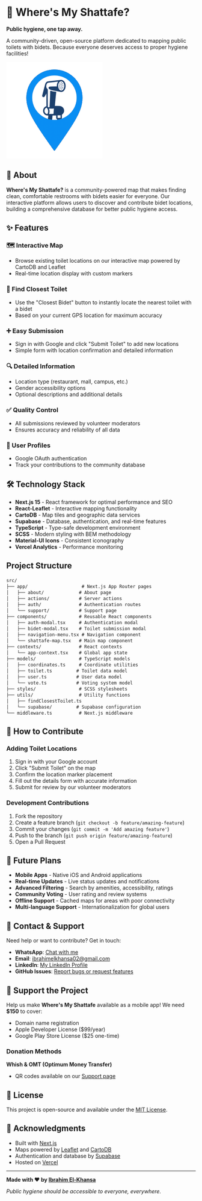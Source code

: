 # 🚽 Where's My Shattafe?

**Public hygiene, one tap away.**

A community-driven, open-source platform dedicated to mapping public toilets with bidets. Because everyone deserves access to proper hygiene facilities!

![Where's My Shattafe Banner](./public/shattafe-marker.png)

## 🌟 About

**Where's My Shattafe?** is a community-powered map that makes finding clean, comfortable restrooms with bidets easier for everyone. Our interactive platform allows users to discover and contribute bidet locations, building a comprehensive database for better public hygiene access.

## ✨ Features

### 🗺️ Interactive Map
- Browse existing toilet locations on our interactive map powered by CartoDB and Leaflet
- Real-time location display with custom markers

### 📍 Find Closest Toilet
- Use the "Closest Bidet" button to instantly locate the nearest toilet with a bidet
- Based on your current GPS location for maximum accuracy

### ➕ Easy Submission
- Sign in with Google and click "Submit Toilet" to add new locations
- Simple form with location confirmation and detailed information

### 🔍 Detailed Information
- Location type (restaurant, mall, campus, etc.)
- Gender accessibility options
- Optional descriptions and additional details

### ✅ Quality Control
- All submissions reviewed by volunteer moderators
- Ensures accuracy and reliability of all data

### 👤 User Profiles
- Google OAuth authentication
- Track your contributions to the community database

## 🛠️ Technology Stack

- **Next.js 15** - React framework for optimal performance and SEO
- **React-Leaflet** - Interactive mapping functionality
- **CartoDB** - Map tiles and geographic data services
- **Supabase** - Database, authentication, and real-time features
- **TypeScript** - Type-safe development environment
- **SCSS** - Modern styling with BEM methodology
- **Material-UI Icons** - Consistent iconography
- **Vercel Analytics** - Performance monitoring

##  Project Structure

```
src/
├── app/                    # Next.js App Router pages
│   ├── about/             # About page
│   ├── actions/           # Server actions
│   ├── auth/              # Authentication routes
│   └── support/           # Support page
├── components/            # Reusable React components
│   ├── auth-modal.tsx     # Authentication modal
│   ├── bidet-modal.tsx    # Toilet submission modal
│   ├── navigation-menu.tsx # Navigation component
│   └── shattafe-map.tsx   # Main map component
├── contexts/              # React contexts
│   └── app-context.tsx    # Global app state
├── models/                # TypeScript models
│   ├── coordinates.ts     # Coordinate utilities
│   ├── toilet.ts         # Toilet data model
│   ├── user.ts           # User data model
│   └── vote.ts           # Voting system model
├── styles/                # SCSS stylesheets
├── utils/                 # Utility functions
│   ├── findClosestToilet.ts
│   └── supabase/         # Supabase configuration
└── middleware.ts          # Next.js middleware
```

## 🎯 How to Contribute

### Adding Toilet Locations
1. Sign in with your Google account
2. Click "Submit Toilet" on the map
3. Confirm the location marker placement
4. Fill out the details form with accurate information
5. Submit for review by our volunteer moderators

### Development Contributions
1. Fork the repository
2. Create a feature branch (`git checkout -b feature/amazing-feature`)
3. Commit your changes (`git commit -m 'Add amazing feature'`)
4. Push to the branch (`git push origin feature/amazing-feature`)
5. Open a Pull Request

## 🚀 Future Plans

- **Mobile Apps** - Native iOS and Android applications
- **Real-time Updates** - Live status updates and notifications
- **Advanced Filtering** - Search by amenities, accessibility, ratings
- **Community Voting** - User rating and review systems
- **Offline Support** - Cached maps for areas with poor connectivity
- **Multi-language Support** - Internationalization for global users

## 💬 Contact & Support

Need help or want to contribute? Get in touch:

- **WhatsApp**: [Chat with me](https://wa.me/9613299973)
- **Email**: [ibrahimelkhansa02@gmail.com](mailto:ibrahimelkhansa02@gmail.com)
- **LinkedIn**: [My LinkedIn Profile](https://www.linkedin.com/in/ibrahimelkhansa/)
- **GitHub Issues**: [Report bugs or request features](https://github.com/Ibrahim-ElKhansa/Wheres-My-Shattafe/issues)

## 💝 Support the Project

Help us make **Where's My Shattafe** available as a mobile app! We need **$150** to cover:

- Domain name registration
- Apple Developer License ($99/year)
- Google Play Store License ($25 one-time)

### Donation Methods

**Whish & OMT (Optimum Money Transfer)**
- QR codes available on our [Support page](https://wheres-my-shattafe.vercel.app/support)

## 📄 License

This project is open-source and available under the [MIT License](LICENSE).

## 🙏 Acknowledgments

- Built with [Next.js](https://nextjs.org/)
- Maps powered by [Leaflet](https://leafletjs.com/) and [CartoDB](https://carto.com/)
- Authentication and database by [Supabase](https://supabase.com/)
- Hosted on [Vercel](https://vercel.com/)

---

**Made with ❤️ by [Ibrahim El-Khansa](https://github.com/Ibrahim-ElKhansa)**

*Public hygiene should be accessible to everyone, everywhere.*
